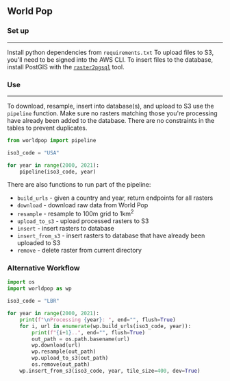 ## World Pop

### Set up

---

Install python dependencies from `requirements.txt`
To upload files to S3, you'll need to be signed into the AWS CLI.
To insert files to the database, install PostGIS with the [`raster2pgsql`](https://postgis.net/docs/using_raster_dataman.html#RT_Raster_Loader) tool.

### Use

---

To download, resample, insert into database(s), and upload to S3 use the `pipeline` function. Make sure no rasters matching those you're processing
have already been added to the database. There are no constraints in the tables to prevent duplicates.

```python
from worldpop import pipeline

iso3_code = "USA"

for year in range(2000, 2021):
    pipeline(iso3_code, year)
```

There are also functions to run part of the pipeline:

- `build_urls` - given a country and year, return endpoints for all rasters
- `download` - download raw data from World Pop
- `resample` - resample to 100m grid to 1km<sup>2</sup>
- `upload_to_s3` - upload processed rasters to S3
- `insert` - insert rasters to database
- `insert_from_s3` - insert rasters to database that have already been uploaded to S3
- `remove` - delete raster from current directory

### Alternative Workflow

```python
import os
import worldpop as wp

iso3_code = "LBR"

for year in range(2000, 2021):
    print(f"\nProcessing {year}: ", end="", flush=True)
    for i, url in enumerate(wp.build_urls(iso3_code, year)):
        print(f"{i+1}..", end="", flush=True)
        out_path = os.path.basename(url)
        wp.download(url)
        wp.resample(out_path)
        wp.upload_to_s3(out_path)
        os.remove(out_path)
    wp.insert_from_s3(iso3_code, year, tile_size=400, dev=True)
```
